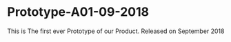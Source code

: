 # Prototype-A01-09-2018
This is The first ever Prototype of our Product. Released on September 2018
